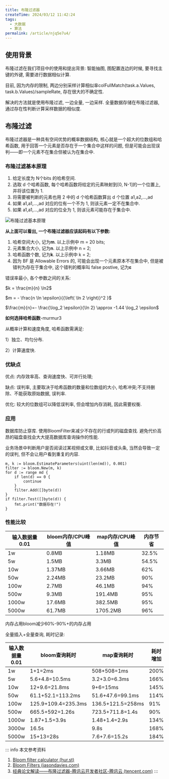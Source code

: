 ```yaml
---
title: 布隆过滤器
createTime: 2024/03/12 11:42:24
tags:
  - 大数据
  - 算法
permalink: /article/njq5e7u4/
---
```


## 使用背景

布隆过滤在我们项目中的使用和提出背景: 智能抽图, 图配置连边的时候, 要寻找主键的外键, 需要进行数据相似计算. 

目前, 因为内存的限制, 两边分别采样计算相似率colFullMatch(task.a.Values, task.b.Values)/sampleRate, 存在很大的不确定性. 

解决的方法就是使用布隆过滤, 一边全量, 一边采样. 全量数据存储在布隆过滤器, 通过存在性判断计算采样数据的相似度. 

## 布隆过滤

布隆过滤器是一种具有空间优势的概率数据结构, 核心就是一个超大的位数组和哈希函数, 用于回答一个元素是否存在于一个集合中这样的问题, 但是可能会出现误判——即一个元素不在集合但被认为在集合中. 

### 布隆过滤基本原理

1. 给定长度为 N个bits 的哈希空间. 
2. 选取 d 个哈希函数, 每个哈希函数将给定的元素映射到[0, N-1]的一个位置上, 并将该位置为 1. 
3. 将需要被判断的元素也用 2 中的 d 个哈希函数算出 d 个位置 a1,a2,...,ad
4. 如果 a1,a1,...,ad 对应的位有一个不为 1, 则该元素一定不在集合中. 
5. 如果 a1,a1,...,ad 对应的位全为 1, 则该元素可能存在于集合中. 

![布隆过滤基本原理](/screen_shot/bloom-filter.png)

**从上面可以看出, 一个布隆过滤器应该起码有以下参数:**

1. 哈希空间大小, 记为**m**. 以上示例中 m = 20 bits;
2. 元素集合大小, 记为**n**. 以上示例中 n = 2;
3. 哈希函数个数, 记为**k**. 以上示例中 k = 2;
4. 因为 BF 是 Allowable Errors 的, 可能会出现一个元素原本不在集合中, 但是被错判为存在于集合中, 这个错判的概率叫 false postive, 记为**ε**

错误率最小, 各个参数之间的关系: 

$k = \frac{m}{n} \ln2$

$m = - \frac{n \ln \epsilon}{{\left( \ln 2 \right)}^2 }$

$\frac{m}{n}=- \frac{\log_2 \epsilon}{\ln 2} \approx -1.44 \log_2 \epsilon$

**如何选择哈希函数**-murmur3

从概率计算和速度角度, 哈希函数需满足: 

1）独立、均匀分布. 

2）计算速度快. 

### 优缺点

优点: 内存效率高、查询速度快、可并行处理;

缺点: 误判率, 主要取决于哈希函数的数量和位数组的大小, 哈希冲突;不支持删除、不能获取原始数据, 误判率. 

优化: 较大的位数组可以降低误判率, 但会增加内存消耗, 因此需要权衡. 

### 应用

数据库防止穿库. 使用BloomFilter来减少不存在的行或列的磁盘查找. 避免代价高昂的磁盘查找会大大提高数据库查询操作的性能. 

业务场景中判断用户是否阅读过某视频或文章, 比如抖音或头条, 当然会导致一定的误判, 但不会让用户看到重复的内容. 

```
m, k := bloom.EstimateParameters(uint(len(md)), 0.001)
filter := bloom.New(m, k)
for d := range md {
    if len(d) == 0 {
        continue
    }
    filter.Add([]byte(d))
}
if filter.Test([]byte(d)) {
    fmt.print("数据存在!")
}
```



### 性能比较

| 输入数据量0.01 | bloom内存/CPU峰值 | map内存/CPU峰值 | 内存节省 |
| -------------- | ----------------- | --------------- | -------- |
| 1w             | 0.8MB             | 1.18MB          | 32.5%    |
| 5w             | 1.5MB             | 3.3MB           | 54.5%    |
| 10w            | 1.37MB            | 3.66MB          | 62%      |
| 50w            | 2.24MB            | 23.2MB          | 90%      |
| 100w           | 2.7MB             | 46.1MB          | 94%      |
| 500w           | 9.3MB             | 191.4MB         | 95%      |
| 1000w          | 17.6MB            | 382.5MB         | 95%      |
| 5000w          | 61.7MB            | 1705.2MB        | 96%      |

内存占用bloom减少60%-90%+的内存占用

全量插入+全量查询, 耗时记录: 

| 输入数据量0.01 | bloom查询耗时       | map查询耗时       | 耗时增加 |
| -------------- | ------------------- | ----------------- | -------- |
| 1w             | 1+1=2ms             | 508+508=1ms       | 200%     |
| 5w             | 5.6+4.8=10.5ms      | 3.2+3.0=6.3ms     | 166%     |
| 10w            | 12+9.6=21.8ms       | 9+6=15ms          | 145%     |
| 50w            | 61.1+52.1=113.2ms   | 51.6+47.6=99.1ms  | 114%     |
| 100w           | 125.9+109.4=235.3ms | 136.5+121.5=258ms | 91%      |
| 500w           | 665.5+592=1.26s     | 723.5+711.8=1.4s  | 90%      |
| 1000w          | 1.87+1.5=3.9s       | 1.48+1.4=2.9s     | 134%     |
| 3000w          | 16.5s               | 9.8s              | 168%     |
| 5000w          | 15+13=28s           | 7.6+7.6=15.2s     | 184%     |




::: info 本文参考资料
1. [Bloom filter calculator (hur.st)](https://hur.st/bloomfilter/?n=0.01k&p=0.1&m=&k=)
2. [Bloom Filters (jasondavies.com)](https://www.jasondavies.com/bloomfilter/)
3. [经典论文解读——布隆过滤器-腾讯云开发者社区-腾讯云 (tencent.com)](https://cloud.tencent.com/developer/article/2255688)
:::



